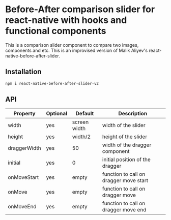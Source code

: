 # Before-After comparison slider for react-native with hooks and functional components



This is a comparison slider component to compare two images, components and etc.
This is an improvised version of Malik Aliyev's react-native-before-after-slider.


## Installation
```bash
npm i react-native-before-after-slider-v2
```


## API

| Property            | Optional | Default      | Description                                |
| ------------------- | -------- | ------------ | ------------------------------------------ |
| width               | yes      | screen width | width of the slider                        |
| height              | yes      | width/2      | height of the slider                       |
| draggerWidth        | yes      | 50           | width of the dragger component             |
| initial             | yes      | 0            | initial position of the dragger            |
| onMoveStart         | yes      | empty        | function to call on dragger move start     |
| onMove              | yes      | empty        | function to call on dragger move           |
| onMoveEnd           | yes      | empty        | function to call on dragger move end       |

